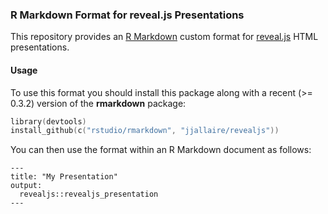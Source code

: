 ### R Markdown Format for reveal.js Presentations

This repository provides an [R Markdown](http://rmarkdown.rstudio.com) custom format for [reveal.js](http://lab.hakim.se/reveal-js/#/) HTML presentations.

#### Usage

To use this format you should install this package along with a recent (>= 0.3.2) version of the **rmarkdown** package:

```S
library(devtools)
install_github(c("rstudio/rmarkdown", "jjallaire/revealjs"))
```

You can then use the format within an R Markdown document as follows:

    ---
    title: "My Presentation"
    output:
      revealjs::revealjs_presentation
    ---
    
    
    
